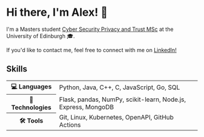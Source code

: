 Hi there, I'm Alex! 👋
==================

I'm a Masters student [Cyber Security Privacy and Trust MSc](https://www.ed.ac.uk/informatics/postgraduate/msc/cspt) at the University of Edinburgh 🎓.

If you'd like to contact me, feel free to connect with me on [LinkedIn!](https://www.linkedin.com/in/alex-babalitis/)


## Skills
<table>
  <tr>
    <th>💻 Languages</th>
    </p>
    <td>Python, Java, C++, C, JavaScript, Go, SQL</td>
  </tr>
  <tr>
    <th>🧠 Technologies</th>
    <td>Flask, pandas, NumPy, scikit-learn, Node.js, Express, MongoDB
  </td>
  <tr>
    <th>🛠️ Tools</th>
    <td>Git, Linux, Kubernetes, OpenAPI, GitHub Actions
  </td>
  </tr>
</table>

<!-- 💻 Programming Languages
---------------------
Python | Java | JavaScript | C | C++ | Haskell | Prolog | Go | SQL

🧠 Technical Skills
-------------------
Git | Linux | Agile Development | Kanban | Scrum | UML | MySQL | Vim
-->

<!-- | ![Anurag's GitHub stats](https://github-readme-stats.vercel.app/api?username=b4ba&show_icons=true&theme=radical) | <img src="https://github.com/b4ba/b4ba/blob/a90209b77866b0f65c1e3d28414375e109344537/code.gif" width="350" height="300"/> |
| ------------- | ------------- | -->

<!-- <p align="center">
  <kbd>
    <img src="https://github.com/b4ba/b4ba/blob/a90209b77866b0f65c1e3d28414375e109344537/code.gif" width="350" height="300"/>
  </kbd>
</p> -->
